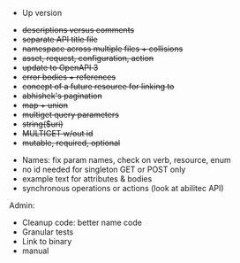-   Up version

*   ~~descriptions versus comments~~
*   ~~separate API title file~~
*   ~~namespace across multiple files + collisions~~
*   ~~asset, request, configuration, action~~
*   ~~update to OpenAPI 3~~
*   ~~error bodies + references~~
*   ~~concept of a future resource for linking to~~
*   ~~abhishek's pagination~~
*   ~~map + union~~
*   ~~multiget query parameters~~
*   ~~string(\$uri)~~
*   ~~MULTIGET w/out id~~
*   ~~mutable, required, optional~~

-   Names: fix param names, check on verb, resource, enum
-   no id needed for singleton GET or POST only
-   example text for attributes & bodies
-   synchronous operations or actions (look at abilitec API)

Admin:

-   Cleanup code: better name code
-   Granular tests
-   Link to binary
-   manual
